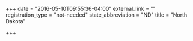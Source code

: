 +++
date = "2016-05-10T09:55:36-04:00"
external_link = ""
registration_type = "not-needed"
state_abbreviation = "ND"
title = "North Dakota"

+++

